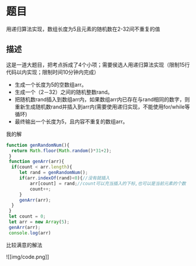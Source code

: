 # 题目

用递归算法实现，数组长度为5且元素的随机数在2-32间不重复的值

## 描述

这是一道大题目，把考点拆成了4个小项；需要侯选人用递归算法实现（限制15行代码以内实现；限制时间10分钟内完成）

 - 生成一个长度为5的空数组arr。
 -  生成一个（2－32）之间的随机整数rand。
 - 把随机数rand插入到数组arr内，如果数组arr内已存在与rand相同的数字，则重新生成随机数rand并插入到arr内(需要使用递归实现，不能使用for/while等循环)
 - 最终输出一个长度为5，且内容不重复的数组arr。

我的解

```js
function genRandomNum(){
  return Math.floor(Math.random()*31+2);
 }
 function genArr(arr){
  if(count < arr.length){
 	 let rand = genRandomNum();
 	 if(arr.indexOf(rand)<0){//没有就插入
 		 arr[count] = rand;//count可以充当插入的下标,也可以是当前元素的个数
 		 count++;
 	 }
 	 genArr(arr);
  }
 }
 let count = 0;
 let arr = new Array(5);
 genArr(arr);
 console.log(arr)
```

比较满意的解法

![[img/code.png]]


